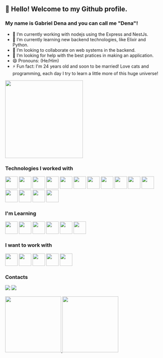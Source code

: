 ## 👋 Hello! Welcome to my Github profile.
### My name is Gabriel Dena and you can call me "Dena"!

<ul>
	<li>🔭 I’m currently working with nodejs using the Express and NestJs.</li>
	<li>🌱 I’m currently learning new backend technologies, like Elixir and Python.</li>
	<li>👯 I’m looking to collaborate on web systems in the backend.</li>
	<li>🤔 I’m looking for help with the best pratices in making an application.</li>
	<li>😄 Pronouns: (He/Him)</li>
	<li>⚡ Fun fact: I'm 24 years old and soon to be married! Love cats and programming, each day I try to learn a little more of this huge universe!</li>
</ul>
<img src="https://media.giphy.com/media/xT0xeJpnrWC4XWblEk/giphy-downsized-large.gif" width="250"/>

### Technologies I worked with
<img src="https://cdn.jsdelivr.net/gh/devicons/devicon/icons/git/git-original.svg" width="40" height="40"/> <img src="https://cdn.jsdelivr.net/gh/devicons/devicon/icons/digitalocean/digitalocean-original.svg" width="40" height="40" /> <img src="https://cdn.jsdelivr.net/gh/devicons/devicon/icons/php/php-original.svg" width="40" height="40" /> <img src="https://cdn.jsdelivr.net/gh/devicons/devicon/icons/laravel/laravel-plain.svg" width="40" height="40"/> <img src="https://cdn.jsdelivr.net/gh/devicons/devicon/icons/nodejs/nodejs-original.svg" width="40" height="40" /> <img src="https://cdn.jsdelivr.net/gh/devicons/devicon/icons/html5/html5-original.svg" width="40" height="40" /> <img src="https://cdn.jsdelivr.net/gh/devicons/devicon/icons/css3/css3-original.svg" width="40" height="40" />  <img src="https://cdn.jsdelivr.net/gh/devicons/devicon/icons/javascript/javascript-original.svg" width="40" height="40" /> <img src="https://cdn.jsdelivr.net/gh/devicons/devicon/icons/vuejs/vuejs-original.svg" width="40" height="40" /> <img src="https://cdn.jsdelivr.net/gh/devicons/devicon/icons/react/react-original.svg" width="40" height="40" /> <img src="https://cdn.jsdelivr.net/gh/devicons/devicon/icons/nextjs/nextjs-original-wordmark.svg" width="40" height="40" /> <img src="https://cdn.jsdelivr.net/gh/devicons/devicon/icons/mysql/mysql-original.svg" width="40" height="40" /> <img src="https://cdn.jsdelivr.net/gh/devicons/devicon/icons/nestjs/nestjs-plain.svg" width="40" height="40"/> <img src="https://cdn.jsdelivr.net/gh/devicons/devicon/icons/typescript/typescript-original.svg" width="40" height="40"/>
            <img src="https://cdn.jsdelivr.net/gh/devicons/devicon/icons/express/express-original.svg" width="40" height="40"/>
          
### I'm Learning
<img src="https://cdn.jsdelivr.net/gh/devicons/devicon/icons/apachekafka/apachekafka-original.svg" width="40" height="40" /> <img src="https://cdn.jsdelivr.net/gh/devicons/devicon/icons/docker/docker-original.svg" width="40" height="40"/> <img src="https://cdn.jsdelivr.net/gh/devicons/devicon/icons/typescript/typescript-original.svg" width="40" height="40"/>  <img src="https://cdn.jsdelivr.net/gh/devicons/devicon/icons/python/python-original.svg" width="40" height="40"/> <img src="https://cdn.jsdelivr.net/gh/devicons/devicon/icons/dart/dart-original.svg" width="40" height="40"/>
            <img src="https://cdn.jsdelivr.net/gh/devicons/devicon/icons/flutter/flutter-original.svg" width="40" height="40"/>
          
          

### I want to work with
<img src="https://cdn.jsdelivr.net/gh/devicons/devicon/icons/nodejs/nodejs-original.svg" width="40" height="40" /> <img src="https://cdn.jsdelivr.net/gh/devicons/devicon/icons/typescript/typescript-original.svg" width="40" height="40"/>  <img src="https://cdn.jsdelivr.net/gh/devicons/devicon/icons/python/python-original.svg" width="40" height="40"/> <img src="https://cdn.jsdelivr.net/gh/devicons/devicon/icons/dart/dart-original.svg" width="40" height="40"/>
            <img src="https://cdn.jsdelivr.net/gh/devicons/devicon/icons/flutter/flutter-original.svg" width="40" height="40"/>
          
          

### Contacts
<div>
	<a href = "mailto:gabrieldenacivi@gmail.com"><img src="https://img.shields.io/badge/Gmail-D14836?style=for-the-badge&logo=gmail&logoColor=white" target="_blank"></a>
	<a href="https://www.linkedin.com/in/gabriel-dena-a97a67211/" target="_blank"><img src="https://img.shields.io/badge/-LinkedIn-%230077B5?style=for-the-badge&logo=linkedin&logoColor=white" target="_blank"></a>   
</div>
<br>
<div>
	<a href="https://github.com/GabrielDena">
		<img height="180em" src="https://github-readme-stats.vercel.app/api/top-langs/?username=GabrielDena&layout=compact&langs_count=7&theme=dracula"/>
		<img height="180em" src="https://github-readme-stats.vercel.app/api?username=GabrielDena&show_icons=true&theme=dracula&include_all_commits=true&count_private=true"/>
	</a>
</div>
